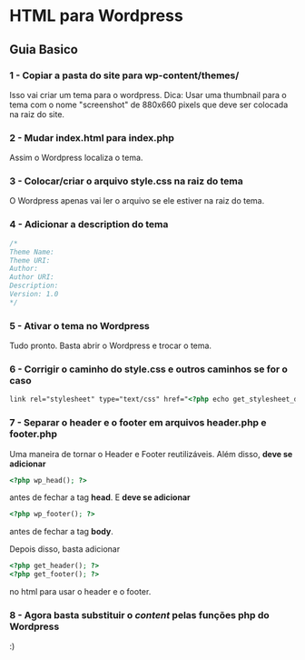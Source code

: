 # HTML para Wordpress
## Guia Basico

### 1 - Copiar a pasta do site para wp-content/themes/
Isso vai criar um tema para o wordpress. 
Dica: Usar uma thumbnail para o tema com o nome "screenshot" de 880x660 pixels que deve
ser colocada na raiz do site.

### 2 - Mudar index.html para index.php
Assim o Wordpress localiza o tema.

### 3 - Colocar/criar o arquivo style.css na raiz do tema
O Wordpress apenas vai ler o arquivo se ele estiver na raiz do tema.

### 4 - Adicionar a description do tema
```css
/*
Theme Name: 
Theme URI: 
Author: 
Author URI: 
Description: 
Version: 1.0
*/

```
### 5 - Ativar o tema no Wordpress
Tudo pronto. Basta abrir o Wordpress e trocar o tema.

### 6 - Corrigir o caminho do style.css e outros caminhos se for o caso

```html
link rel="stylesheet" type="text/css" href="<?php echo get_stylesheet_directory_uri(); ?>/style.css">
```

### 7 - Separar o header e o footer em arquivos header.php e footer.php
Uma maneira de tornar o Header e Footer reutilizáveis. Além disso, **deve se adicionar**
```php
<?php wp_head(); ?>
```
antes de fechar a tag **head**. E **deve se adicionar**
```php
<?php wp_footer(); ?>
```
antes de fechar a tag **body**.

Depois disso, basta adicionar
```php
<?php get_header(); ?>
<?php get_footer(); ?>
```
no html para usar o header e o footer.


### 8 - Agora basta substituir o *content* pelas funções php do Wordpress
:)